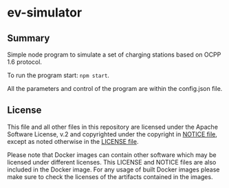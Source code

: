 # ev-simulator

## Summary

Simple node program to simulate a set of charging stations based on OCPP 1.6 protocol.

To run the program start: `npm start`.

All the parameters and control of the program are within the config.json file.

## License

This file and all other files in this repository are licensed under the Apache Software License, v.2 and copyrighted under the copyright in [NOTICE file](NOTICE), except as noted otherwise in the [LICENSE file](LICENSE).

Please note that Docker images can contain other software which may be licensed under different licenses. This LICENSE and NOTICE files are also included in the Docker image. For any usage of built Docker images please make sure to check the licenses of the artifacts contained in the images.
